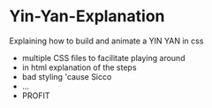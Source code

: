 # Yin-Yan-Explanation
Explaining how to build and animate a YIN YAN in css

- multiple CSS files to facilitate playing around
- in html explanation of the steps
- bad styling 'cause Sicco
- ...
- PROFIT
